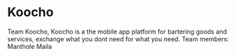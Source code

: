 # Koocho
Team Koocho, Koocho is a the mobile app platform for bartering goods and services, exchange what you dont need for what you need. Team members: Manthole Maila
